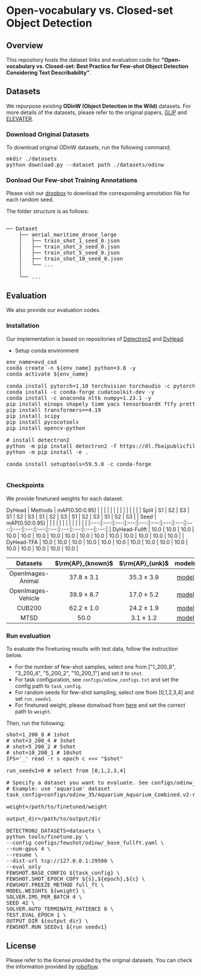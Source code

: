 # Open-vocabulary vs. Closed-set Object Detection


## Overview
This repository hosts the dataset links and evaluation code for **"Open-vocabulary vs. Closed-set: Best Practice for Few-shot Object Detection Considering Text Describability"**. 

## Datasets
We repurpose existing **ODinW (Object Detection in the Wild)** datasets. 
For more details of the datasets, please refer to the original papers, [GLIP](https://arxiv.org/abs/2112.03857) and [ELEVATER](https://arxiv.org/abs/2204.08790). 


### Download Original Datasets
To download original ODinW datasets, run the following command; 

<pre>
mkdir ./datasets
python download.py --dataset_path ./datasets/odinw
</pre>


### Donload Our Few-shot Training Annotations 

Please visit our [dropbox](https://www.dropbox.com/scl/fo/18rdkaxwvvc4xw584hx9c/AN5dHc-3k9etlbtX9eMpgYc?rlkey=ryfnxyfzch1fmc5ms501sadbu&st=hox2q01i&dl=0) to download the corresponding annotation file for each random seed.
                           
The folder structure is as follows:

<pre>

── Dataset
    ├── aerial_maritime_drone_large
    │   ├── train_shot_1_seed_0.json
    │   ├── train_shot_3_seed_0.json
    │   ├── train_shot_5_seed_0.json
    │   ├── train_shot_10_seed_0.json
    │   └── ...
    │
    └── ...
</pre>


<!-- Then, put the files under ```datasets/odinw/fewshot_annotation_v1``` such as;
<pre>
── datasets
    └── odinw
        └── fewshot_annotation_v1
            ├── aerial_maritime_drone_large
            │   ├── train_shot_1_seed_0.json
            │   ├── train_shot_3_seed_0.json
            │   ├── train_shot_5_seed_0.json
            │   ├── train_shot_10_seed_0.json
            │   └── ...
            ├── aquarium
            └── ...
</pre> -->


## Evaluation

<!-- The evaluation code will be made available soon. -->
We also provide our evaluation codes. 

### Installation

Our implementation is based on repositories of [Detectron2](https://github.com/facebookresearch/detectron2) and [DyHead](https://github.com/microsoft/DynamicHead).  

- Setup conda environment

<pre>
env_name=ovd_cod
conda create -n ${env_name} python=3.8 -y
conda activate ${env_name}

conda install pytorch=1.10 torchvision torchaudio -c pytorch -y 
conda install -c conda-forge cudatoolkit-dev -y
conda install -c anaconda nltk numpy=1.23.1 -y
pip install einops shapely timm yacs tensorboardX ftfy prettytable pymongo
pip install transformers==4.19
pip install scipy
pip install pycocotools
pip install opencv-python

# install detectron2
python -m pip install detectron2 -f https://dl.fbaipublicfiles.com/detectron2/wheels/cu111/torch1.10/index.html
python -m pip install -e .

conda install setuptools=59.5.0 -c conda-forge

</pre>


### Checkpoints
We provide finetuned weights for each dataset.

DyHead
| Methods | mAP[0.50:0.95] | | | | | | | | | | | | |
| Split | S1 | S2 | S3 | S1 | S2 | S3 | S1 | S2 | S3 | S1 | S2 | S3 | S1 | S2 | S3 |
| Seed | mAP[0.50:0.95] | | | | | | | | | | | | |
|:---:|:---:|:---:|:---:|:---:|:---:|:---:|:---:|:---:|:---:|:---:|:---:|:---:|:---:|:---:|:---:|:---:|
| DyHead-Fullft | 10.0 | 10.0 | 10.0 | 10.0 | 10.0 | 10.0 | 10.0 | 10.0 | 10.0 | 10.0 | 10.0 | 10.0 | 10.0 | 10.0 | 10.0 |
| DyHead-TFA | 10.0 | 10.0 | 10.0 | 10.0 | 10.0 | 10.0 | 10.0 | 10.0 | 10.0 | 10.0 | 10.0 | 10.0 | 10.0 | 10.0 | 10.0 |
<!-- | OpenImages-Animal  | 37.8 $\pm$ 3.1 | 35.3 $\pm$ 3.9 | [model](https://www.dropbox.com/sh/ciw4dhy4dpcqptb/AAD5dpwKMRU06GwCcHO3SVEZa/models/OpenImages/animal/frcnn?dl=0&subfolder_nav_tracking=1) | [cfg](configs/OpenImages/animal)  |
| OpenImages-Vehicle | 39.9 $\pm$ 8.7 | 17.0 $\pm$ 5.2 | [model](https://www.dropbox.com/sh/ciw4dhy4dpcqptb/AAB1-VcW0567GAGU8RwG05pva/models/OpenImages/vehicle/frcnn?dl=0&subfolder_nav_tracking=1) | [cfg](configs/OpenImages/vehicle) |
| CUB200             | 62.2 $\pm$ 1.0 | 24.2 $\pm$ 1.9 | [model](https://www.dropbox.com/sh/ciw4dhy4dpcqptb/AABKvWYF0V2a2DFXc57OWfMYa/models/CUB200/frcnn?dl=0&subfolder_nav_tracking=1) | [cfg](configs/CUB200/random)      |
| MTSD               | 50.0           |  3.1 $\pm$ 1.2 | [model](https://www.dropbox.com/sh/ciw4dhy4dpcqptb/AABwl_apMjIzcppW0GcZLzqna/models/MTSD/frcnn?dl=0&subfolder_nav_tracking=1) | [cfg](configs/MTSD/spclust)       | -->


| Datasets | $\rm{AP}_{known}$ | $\rm{AP}_{unk}$ | models | config |
|:---:|:---:|:---:|:---:|:---:|
| OpenImages-Animal  | 37.8 $\pm$ 3.1 | 35.3 $\pm$ 3.9 | [model](https://www.dropbox.com/sh/ciw4dhy4dpcqptb/AAD5dpwKMRU06GwCcHO3SVEZa/models/OpenImages/animal/frcnn?dl=0&subfolder_nav_tracking=1) | [cfg](configs/OpenImages/animal)  |
| OpenImages-Vehicle | 39.9 $\pm$ 8.7 | 17.0 $\pm$ 5.2 | [model](https://www.dropbox.com/sh/ciw4dhy4dpcqptb/AAB1-VcW0567GAGU8RwG05pva/models/OpenImages/vehicle/frcnn?dl=0&subfolder_nav_tracking=1) | [cfg](configs/OpenImages/vehicle) |
| CUB200             | 62.2 $\pm$ 1.0 | 24.2 $\pm$ 1.9 | [model](https://www.dropbox.com/sh/ciw4dhy4dpcqptb/AABKvWYF0V2a2DFXc57OWfMYa/models/CUB200/frcnn?dl=0&subfolder_nav_tracking=1) | [cfg](configs/CUB200/random)      |
| MTSD               | 50.0           |  3.1 $\pm$ 1.2 | [model](https://www.dropbox.com/sh/ciw4dhy4dpcqptb/AABwl_apMjIzcppW0GcZLzqna/models/MTSD/frcnn?dl=0&subfolder_nav_tracking=1) | [cfg](configs/MTSD/spclust)       |


### Run evaluation
To evaluate the finetuning results with test data, follow the instruction below.

- For the number of few-shot samples, select one from ["1_200_8", "3_200_4", "5_200_2", "10_200_1"] and set it to ```shot```.
- For task configuration, see ```configs/odinw_configs.txt``` and set the config path to ```task_config```.
- For random seeds for few-shot sampling, select one from [0,1,2,3,4] and set ```run_seedv1```.
- For finetuned weight, please donwload from [here]() and set the correct path to ```weight```.

Then, run the following;
<pre>
shot=1_200_8 # 1shot
# shot=3_200_4 # 3shot
# shot=5_200_2 # 5shot
# shot=10_200_1 # 10shot
IFS='_' read -r s epoch c <<< "$shot"

run_seedv1=0 # select from [0,1,2,3,4]

# Specify a dataset you want to evaluate. See configs/odinw_configs.txt.
# Example: use 'aquarium' dataset
task_config=configs/odinw_35/Aquarium_Aquarium_Combined.v2-raw-1024.coco.yaml

weight=/path/to/finetuned/weight

output_dir=/path/to/output/dir

DETECTRON2_DATASETS=datasets \
python tools/finetune.py \
--config configs/fewshot/odinw/_base_fullft.yaml \
--num-gpus 4 \
--resume \
--dist-url tcp://127.0.0.1:29500 \
--eval_only
FEWSHOT.BASE_CONFIG ${task_config} \
FEWSHOT.SHOT_EPOCH_COPY ${s},${epoch},${c} \
FEWSHOT.FREEZE_METHOD full_ft \
MODEL.WEIGHTS ${weight} \
SOLVER.IMS_PER_BATCH 4 \
SEED 42 \
SOLVER.AUTO_TERMINATE_PATIENCE 8 \
TEST.EVAL_EPOCH 1 \
OUTPUT_DIR ${output_dir} \
FEWSHOT.RUN_SEEDv1 ${run_seedv1}
</pre>


## License
Please refer to the license provided by the original datasets. You can check the information provided by [roboflow](https://public.roboflow.com/object-detection).